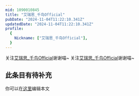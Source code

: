 ```yaml
---
mid: 1090010845
title: "艾瑞思_千鸟Official"
pubDate: "2024-11-04T11:22:10.341Z"
updatedDate: "2024-11-04T11:22:10.341Z"
profile:
  {
    Nickname: ["艾瑞思_千鸟Official"],
  }
---
```


关注[艾瑞思_千鸟Official](https://space.bilibili.com/1090010845)谢谢喵~ 关注[艾瑞思_千鸟Official](https://space.bilibili.com/1090010845)谢谢喵~

## 此条目有待补充
你可以在[这里](https://github.com/Yuhanawa/VTuber.ICU-Content/edit/master/v/艾瑞思_千鸟Official/index.md)编辑本文
